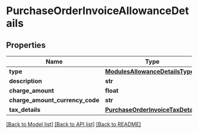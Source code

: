 # PurchaseOrderInvoiceAllowanceDetails

## Properties
Name | Type | Description | Notes
------------ | ------------- | ------------- | -------------
**type** | [**ModulesAllowanceDetailsType**](ModulesAllowanceDetailsType.md) |  | [optional] 
**description** | **str** |  | [optional] 
**charge_amount** | **float** |  | [optional] 
**charge_amount_currency_code** | **str** |  | [optional] 
**tax_details** | [**PurchaseOrderInvoiceTaxDetails**](PurchaseOrderInvoiceTaxDetails.md) |  | [optional] 

[[Back to Model list]](../README.md#documentation-for-models) [[Back to API list]](../README.md#documentation-for-api-endpoints) [[Back to README]](../README.md)

